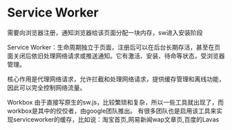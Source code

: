 # Service Worker

需要向浏览器注册，通知浏览器给该页面分配一块内存，sw进入安装阶段

Service Worker：生命周期独立于页面，注册后可以在后台长期存活，甚至在页面关闭后依旧处理网络请求或推送通知。它有激活、安装、待命等状态，受浏览器管理。

核心作用是代理网络请求，允许拦截和处理网络请求，提供缓存管理和离线功能，因此可以完全控制网络流量。



Workbox
由于直接写原生的sw.js，比较繁琐和复杂，所以一些工具就出现了，而workbox是其中的佼佼者，由google团队推出。
有很多团队也是启用该工具来实现serviceworker的缓存，比如说：淘宝首页,网易新闻wap文章页,百度的Lavas


